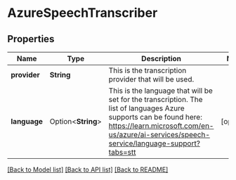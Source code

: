 # AzureSpeechTranscriber

## Properties

Name | Type | Description | Notes
------------ | ------------- | ------------- | -------------
**provider** | **String** | This is the transcription provider that will be used. | 
**language** | Option<**String**> | This is the language that will be set for the transcription. The list of languages Azure supports can be found here: https://learn.microsoft.com/en-us/azure/ai-services/speech-service/language-support?tabs=stt | [optional]

[[Back to Model list]](../README.md#documentation-for-models) [[Back to API list]](../README.md#documentation-for-api-endpoints) [[Back to README]](../README.md)



